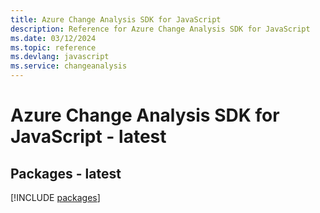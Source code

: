 ```yaml
---
title: Azure Change Analysis SDK for JavaScript
description: Reference for Azure Change Analysis SDK for JavaScript
ms.date: 03/12/2024
ms.topic: reference
ms.devlang: javascript
ms.service: changeanalysis
---
```

# Azure Change Analysis SDK for JavaScript - latest
## Packages - latest
[!INCLUDE [packages](change-analysis-index.md)]